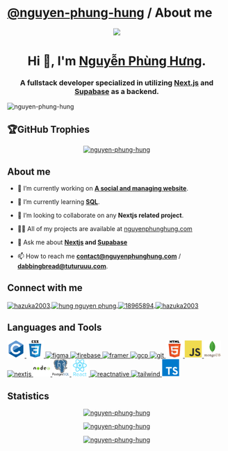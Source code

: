 <!-- markdownlint-disable MD033 -->

# [@nguyen-phung-hung](https://github.com/nguyen-phung-hung) / About me

<p align="center">
    <a href="#">
        <img src="https://raw.githubusercontent.com/vhpx/nph-profile/master/demo-background.jpg">
    </a>
</p>

<h1 align="center">Hi 👋, I'm
    <a href="https://www.nguyenphunghung.com">Nguyễn Phùng Hưng</a>.
</h1>
<h3 align="center">A fullstack developer specialized in utilizing <a href="https://nextjs.org/">Next.js</a> and <a href="https://supabase.com/">Supabase</a> as a backend.</h3>

<p align="left">
    <img src="https://komarev.com/ghpvc/?username=nguyen-phung-hung&label=Profile%20views&color=0e75b6&style=flat" alt="nguyen-phung-hung" />
</p>

## 🏆GitHub Trophies

<p align="center">
    <a href="#github-trophies">
        <img src="https://github-profile-trophy.vercel.app/?username=nguyen-phung-hung&theme=dracula&no-frame=true&no-bg=false&margin-w=4" alt="nguyen-phung-hung" />
    </a>
</p>

## About me

- 🔭 I’m currently working on **[A social and managing website](https://www.subsica.com)**.

- 🌱 I’m currently learning **[SQL](https://en.wikipedia.org/wiki/SQL)**.

- 👯 I’m looking to collaborate on any **Nextjs related project**.

- 👨‍💻 All of my projects are available at [nguyenphunghung.com](https://www.nguyenphunghung.com)

- 💬 Ask me about **[Nextjs](https://nextjs.org/) and [Supabase](https://supabase.com/)**

- 📫 How to reach me **contact@nguyenphunghung.com** / **dabbingbread@tuturuuu.com**.

## Connect with me

<p align="left">
    <a href="https://codepen.io/hazuka2003" target="blank">
        <img align="center" src="https://raw.githubusercontent.com/rahuldkjain/github-profile-readme-generator/master/src/images/icons/Social/codepen.svg" alt="hazuka2003" height="30" width="40" />
    </a>
    <a href="https://linkedin.com/in/hung nguyen phung" target="blank">
        <img align="center" src="https://raw.githubusercontent.com/rahuldkjain/github-profile-readme-generator/master/src/images/icons/Social/linked-in-alt.svg" alt="hung nguyen phung" height="30" width="40" />
    </a>
    <a href="https://stackoverflow.com/users/18965894" target="blank">
        <img align="center" src="https://raw.githubusercontent.com/rahuldkjain/github-profile-readme-generator/master/src/images/icons/Social/stack-overflow.svg" alt="18965894" height="30" width="40" />
    </a>
    <a href="https://dribbble.com/hazuka2003" target="blank">
        <img align="center" src="https://raw.githubusercontent.com/rahuldkjain/github-profile-readme-generator/master/src/images/icons/Social/dribbble.svg" alt="hazuka2003" height="30" width="40" />
    </a>
</p>

## Languages and Tools

<p align="left">
    <a href="https://www.cprogramming.com/" target="_blank" rel="noreferrer">
        <img src="https://raw.githubusercontent.com/devicons/devicon/master/icons/c/c-original.svg" alt="c" width="40" height="40"/>
    </a>
    <a href="https://www.w3schools.com/css/" target="_blank" rel="noreferrer">
        <img src="https://raw.githubusercontent.com/devicons/devicon/master/icons/css3/css3-original-wordmark.svg" alt="css3" width="40" height="40"/>
    </a>
    <a href="https://www.figma.com/" target="_blank" rel="noreferrer">
        <img src="https://www.vectorlogo.zone/logos/figma/figma-icon.svg" alt="figma" width="40" height="40"/>
    </a>
    <a href="https://firebase.google.com/" target="_blank" rel="noreferrer">
        <img src="https://www.vectorlogo.zone/logos/firebase/firebase-icon.svg" alt="firebase" width="40" height="40"/>
    </a>
    <a href="https://www.framer.com/" target="_blank" rel="noreferrer">
        <img src="https://www.vectorlogo.zone/logos/framer/framer-icon.svg" alt="framer" width="40" height="40"/>
    </a>
    <a href="https://cloud.google.com" target="_blank" rel="noreferrer">
        <img src="https://www.vectorlogo.zone/logos/google_cloud/google_cloud-icon.svg" alt="gcp" width="40" height="40"/>
    </a>
    <a href="https://git-scm.com/" target="_blank" rel="noreferrer">
        <img src="https://www.vectorlogo.zone/logos/git-scm/git-scm-icon.svg" alt="git" width="40" height="40"/>
    </a>
    <a href="https://www.w3.org/html/" target="_blank" rel="noreferrer">
        <img src="https://raw.githubusercontent.com/devicons/devicon/master/icons/html5/html5-original-wordmark.svg" alt="html5" width="40" height="40"/>
    </a>
    <a href="https://developer.mozilla.org/en-US/docs/Web/JavaScript" target="_blank" rel="noreferrer">
        <img src="https://raw.githubusercontent.com/devicons/devicon/master/icons/javascript/javascript-original.svg" alt="javascript" width="40" height="40"/>
    </a>
    <a href="https://www.mongodb.com/" target="_blank" rel="noreferrer">
        <img src="https://raw.githubusercontent.com/devicons/devicon/master/icons/mongodb/mongodb-original-wordmark.svg" alt="mongodb" width="40" height="40"/>
    </a>
    <a href="https://nextjs.org/" target="_blank" rel="noreferrer">
        <img src="https://cdn.worldvectorlogo.com/logos/nextjs-2.svg" alt="nextjs" width="40" height="40"/>
    </a>
    <a href="https://nodejs.org" target="_blank" rel="noreferrer">
        <img src="https://raw.githubusercontent.com/devicons/devicon/master/icons/nodejs/nodejs-original-wordmark.svg" alt="nodejs" width="40" height="40"/>
    </a>
    <a href="https://www.postgresql.org" target="_blank" rel="noreferrer">
        <img src="https://raw.githubusercontent.com/devicons/devicon/master/icons/postgresql/postgresql-original-wordmark.svg" alt="postgresql" width="40" height="40"/>
    </a>
    <a href="https://reactjs.org/" target="_blank" rel="noreferrer">
        <img src="https://raw.githubusercontent.com/devicons/devicon/master/icons/react/react-original-wordmark.svg" alt="react" width="40" height="40"/>
    </a>
    <a href="https://reactnative.dev/" target="_blank" rel="noreferrer">
        <img src="https://reactnative.dev/img/header_logo.svg" alt="reactnative" width="40" height="40"/>
    </a>
    <a href="https://tailwindcss.com/" target="_blank" rel="noreferrer">
        <img src="https://www.vectorlogo.zone/logos/tailwindcss/tailwindcss-icon.svg" alt="tailwind" width="40" height="40"/>
    </a>
    <a href="https://www.typescriptlang.org/" target="_blank" rel="noreferrer">
        <img src="https://raw.githubusercontent.com/devicons/devicon/master/icons/typescript/typescript-original.svg" alt="typescript" width="40" height="40"/>
    </a>
</p>

## Statistics

<p align="center">
    <a href="#statistics">
        <img src="https://github-readme-stats.vercel.app/api/top-langs?username=nguyen-phung-hung&show_icons=true&locale=en&layout=compact&theme=dracula&hide_border=true" alt="nguyen-phung-hung" />
    </a>
</p>

<p align="center">
    <a href="#statistics">
        <img src="https://github-readme-stats.vercel.app/api?username=nguyen-phung-hung&show_icons=true&locale=en&theme=dracula&hide_border=true&include_all_commits=true&count_private=true" alt="nguyen-phung-hung" />
    </a>
</p>

<p align="center">
    <a href="#statistics">
        <img src="https://github-readme-streak-stats.herokuapp.com/?user=nguyen-phung-hung&theme=dracula&hide_border=true" alt="nguyen-phung-hung" />
    </a>
</p>
